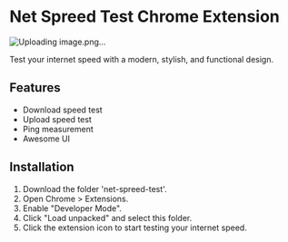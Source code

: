 
# Net Spreed Test Chrome Extension

![Uploading image.png…]()


Test your internet speed with a modern, stylish, and functional design.

## Features
- Download speed test
- Upload speed test
- Ping measurement
- Awesome UI

## Installation
1. Download the folder 'net-spreed-test'.
2. Open Chrome > Extensions.
3. Enable "Developer Mode".
4. Click "Load unpacked" and select this folder.
5. Click the extension icon to start testing your internet speed.
